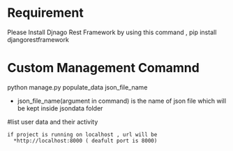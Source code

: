 # Requirement
  Please Install Djnago Rest Framework by using this command ,
    pip install djangorestframework
    
    
    
# Custom Management Comamnd
  python manage.py populate_data json_file_name
  * json_file_name(argument in command) is the name of json file which will be kept inside jsondata folder
  
#list user data and their activity
  
    if project is running on localhost , url will be 
      *http://localhost:8000 ( deafult port is 8000)
  
